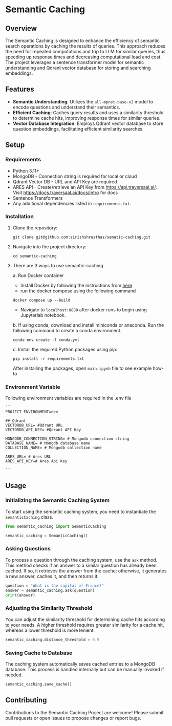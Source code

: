 # Semantic Caching 

## Overview
The Semantic Caching is designed to enhance the efficiency of semantic search operations by caching the results of queries. This approach reduces the need for repeated computations and trip to LLM for similar queries, thus speeding up response times and decreasing computational load and cost. The project leverages a sentence transformer model for semantic understanding and Qdrant vector database for storing and searching embeddings.

## Features
- **Semantic Understanding**: Utilizes the `all-mpnet-base-v2` model to encode questions and understand their semantics.
- **Efficient Caching**: Caches query results and uses a similarity threshold to determine cache hits, improving response times for similar queries.
- **Vector Database Integration**: Employs Qdrant vector database to store question embeddings, facilitating efficient similarity searches.

## Setup

### Requirements
- Python 3.11+
- MongoDB - Connection string is required for local or cloud
- Qdrant Vector DB - URL and API Key are required
- ARES API - Create/retrieve an API Key from https://api.traversaal.ai/. Visit https://docs.traversaal.ai/docs/intro for docs
- Sentence Transformers
- Any additional dependencies listed in `requirements.txt`.

### Installation
1. Clone the repository:
   ```
   git clone git@github.com:sirishshresthas/sematic-caching.git
   ```
2. Navigate into the project directory:
   ```
   cd semantic-caching
   ```
3. There are 3 ways to use semantic-caching

    a. Run Docker container
    - Install Docker by following the instructions from [here](https://docs.docker.com/engine/install/)
    - run the docker compose using the following command
    ```
    docker compose up --build
    ```
    - Navigate to `localhost:8888` after docker runs to begin using Jupyterlab notebook. 

    b. If using conda, download and install miniconda or anaconda. Run the following command to create a conda environment. 
    ```
    conda env create -f conda.yml
    ```

    c. Install the required Python packages using pip:
    ```
    pip install -r requirements.txt
    ```

    After installing the packages, open `main.ipynb` file to see example how-to

### Environment Variable
Following environment variables are required in the .env file

    ```
    PROJECT_ENVIRONMENT=dev

    ## Qdrant
    VECTORDB_URL= #Qdrant URL
    VECTORDB_API_KEY= #Qdrant API Key

    MONGODB_CONNECTION_STRING= # Mongodb connection string
    DATABASE_NAME= # Mongdb database name
    COLLECTION_NAME= # Mongodb collection name

    ARES_URL= # Ares URL
    ARES_API_KEY=# Ares Api Key

    ```

## Usage

### Initializing the Semantic Caching System
To start using the semantic caching system, you need to instantiate the `SemanticCaching` class.

```python
from semantic_caching import SemanticCaching

semantic_caching = SemanticCaching()
```

### Asking Questions
To process a question through the caching system, use the `ask` method. This method checks if an answer to a similar question has already been cached. If so, it retrieves the answer from the cache; otherwise, it generates a new answer, caches it, and then returns it.

```python
question = "What is the capital of France?"
answer = semantic_caching.ask(question)
print(answer)
```

### Adjusting the Similarity Threshold
You can adjust the similarity threshold for determining cache hits according to your needs. A higher threshold requires greater similarity for a cache hit, whereas a lower threshold is more lenient.

```python
semantic_caching.distance_threshold = 0.9 
```

### Saving Cache to Database
The caching system automatically saves cached entries to a MongoDB database. This process is handled internally but can be manually invoked if needed.

```python
semantic_caching.save_cache()
```

## Contributing
Contributions to the Semantic Caching Project are welcome! Please submit pull requests or open issues to propose changes or report bugs.
